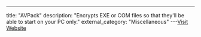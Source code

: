 ---
title: "AVPack"
description: "Encrypts EXE or COM files so that they'll be able to start on your PC only."
external_category: "Miscellaneous"
---[Visit Website](https://web.archive.org/web/20060111104142/http://www.exetools.com/files/compressors/dos/avpck122.zip)

